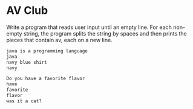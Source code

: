 
# AV Club

Write a program that reads user input until an empty line. For each non-empty string, the program splits the string by spaces   and then prints the pieces that contain av, each on a new line.

```markdown
java is a programming language
java
navy blue shirt
navy
```

```markdown
Do you have a favorite flavor
have
favorite
flavor
was it a cat?
```
